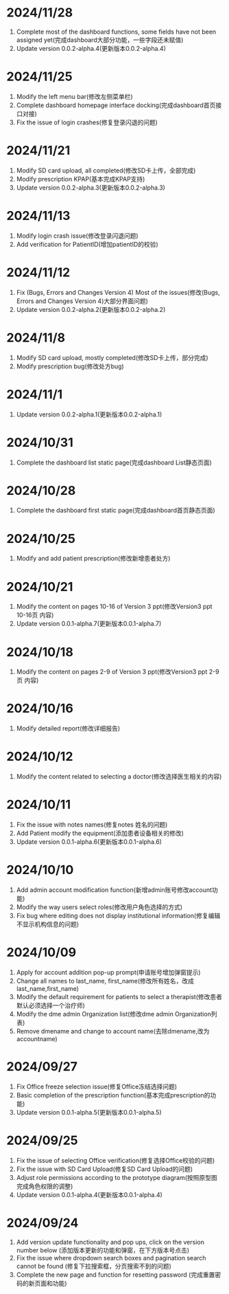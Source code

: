 # 2024/11/28

1. Complete most of the dashboard functions, some fields have not been assigned yet(完成dashboard大部分功能，一些字段还未赋值)
2. Update version 0.0.2-alpha.4(更新版本0.0.2-alpha.4)

# 2024/11/25

1. Modify the left menu bar(修改左侧菜单栏)
2. Complete dashboard homepage interface docking(完成dashboard首页接口对接)
3. Fix the issue of login crashes(修复登录闪退的问题)

# 2024/11/21

1. Modify SD card upload, all completed(修改SD卡上传，全部完成)
2. Modify prescription KPAP(基本完成KPAP支持)
3. Update version 0.0.2-alpha.3(更新版本0.0.2-alpha.3)

# 2024/11/13

1. Modify login crash issue(修改登录闪退问题)
2. Add verification for PatientID(增加patientID的校验)

# 2024/11/12

1. Fix (Bugs, Errors and Changes Version 4) Most of the issues(修改(Bugs, Errors and Changes Version 4)大部分界面问题)
2. Update version 0.0.2-alpha.2(更新版本0.0.2-alpha.2)

# 2024/11/8

1. Modify SD card upload, mostly completed(修改SD卡上传，部分完成)
2. Modify prescription bug(修改处方bug)

# 2024/11/1

1. Update version 0.0.2-alpha.1(更新版本0.0.2-alpha.1)

# 2024/10/31

1. Complete the dashboard list static page(完成dashboard List静态页面)

# 2024/10/28

1. Complete the dashboard first static page(完成dashboard首页静态页面)

# 2024/10/25

1. Modify and add patient prescription(修改新增患者处方)

# 2024/10/21

1. Modify the content on pages 10-16 of Version 3 ppt(修改Version3 ppt 10-16页 内容)
2. Update version 0.0.1-alpha.7(更新版本0.0.1-alpha.7)

# 2024/10/18

1. Modify the content on pages 2-9 of Version 3 ppt(修改Version3 ppt 2-9页 内容)

# 2024/10/16

1. Modify detailed report(修改详细报告)

# 2024/10/12

1. Modify the content related to selecting a doctor(修改选择医生相关的内容)

# 2024/10/11

1. Fix the issue with notes names(修复notes 姓名的问题)
2. Add Patient modify the equipment(添加患者设备相关的修改)
3. Update version 0.0.1-alpha.6(更新版本0.0.1-alpha.6)

# 2024/10/10

1. Add admin account modification function(新增admin账号修改account功能)
2. Modify the way users select roles(修改用户角色选择的方式)
3. Fix bug where editing does not display institutional information(修复编辑不显示机构信息的问题)

# 2024/10/09

1. Apply for account addition pop-up prompt(申请账号增加弹窗提示)
2. Change all names to last_name, first_name(修改所有姓名，改成last_name,first_name)
3. Modify the default requirement for patients to select a therapist(修改患者默认必须选择一个治疗师)
4. Modify the dme admin Organization list(修改dme admin Organization列表)
5. Remove dmename and change to account name(去除dmename,改为accountname)

# 2024/09/27

1. Fix Office freeze selection issue(修复Office冻结选择问题)
2. Basic completion of the prescription function(基本完成prescription的功能)
3. Update version 0.0.1-alpha.5(更新版本0.0.1-alpha.5)

# 2024/09/25

1. Fix the issue of selecting Office verification(修复选择Office校验的问题)
2. Fix the issue with SD Card Upload(修复SD Card Upload的问题)
3. Adjust role permissions according to the prototype diagram(按照原型图完成角色权限的调整)
4. Update version 0.0.1-alpha.4(更新版本0.0.1-alpha.4)

# 2024/09/24

1. Add version update functionality and pop ups, click on the version number below
   (添加版本更新的功能和弹窗，在下方版本号点击)
2. Fix the issue where dropdown search boxes and pagination search cannot be found (修复下拉搜索框，分页搜索不到的问题)
3. Complete the new page and function for resetting password (完成重置密码的新页面和功能)
